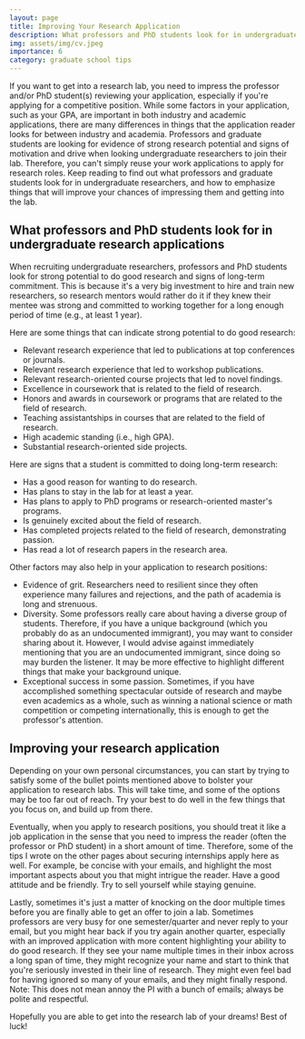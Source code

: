 ```yaml
---
layout: page
title: Improving Your Research Application
description: What professors and PhD students look for in undergraduate research applications
img: assets/img/cv.jpeg
importance: 6
category: graduate school tips
---
```


If you want to get into a research lab, you need to impress the professor and/or PhD student(s) reviewing your application, especially if you're applying for a competitive position. While some factors in your application, such as your GPA, are important in both industry and academic applications, there are many differences in things that the application reader looks for between industry and academia. Professors and graduate students are looking for evidence of strong research potential and signs of motivation and drive when looking undergraduate researchers to join their lab. Therefore, you can't simply reuse your work applications to apply for research roles. Keep reading to find out what professors and graduate students look for in undergraduate researchers, and how to emphasize things that will improve your chances of impressing them and getting into the lab.

## What professors and PhD students look for in undergraduate research applications

When recruiting undergraduate researchers, professors and PhD students look for strong potential to do good research and signs of long-term commitment. This is because it's a very big investment to hire and train new researchers, so research mentors would rather do it if they knew their mentee was strong and committed to working together for a long enough period of time (e.g., at least 1 year).

Here are some things that can indicate strong potential to do good research:
* Relevant research experience that led to publications at top conferences or journals.
* Relevant research experience that led to workshop publications.
* Relevant research-oriented course projects that led to novel findings.
* Excellence in coursework that is related to the field of research.
* Honors and awards in coursework or programs that are related to the field of research.
* Teaching assistantships in courses that are related to the field of research.
* High academic standing (i.e., high GPA).
* Substantial research-oriented side projects.

Here are signs that a student is committed to doing long-term research:
* Has a good reason for wanting to do research.
* Has plans to stay in the lab for at least a year.
* Has plans to apply to PhD programs or research-oriented master's programs.
* Is genuinely excited about the field of research.
* Has completed projects related to the field of research, demonstrating passion.
* Has read a lot of research papers in the research area.

Other factors may also help in your application to research positions:
* Evidence of grit. Researchers need to resilient since they often experience many failures and rejections, and the path of academia is long and strenuous.
* Diversity. Some professors really care about having a diverse group of students. Therefore, if you have a unique background (which you probably do as an undocumented immigrant), you may want to consider sharing about it. However, I would advise against immediately mentioning that you are an undocumented immigrant, since doing so may burden the listener. It may be more effective to highlight different things that make your background unique.
* Exceptional success in some passion. Sometimes, if you have accomplished something spectacular outside of research and maybe even academics as a whole, such as winning a national science or math competition or competing internationally, this is enough to get the professor's attention.

## Improving your research application

Depending on your own personal circumstances, you can start by trying to satisfy some of the bullet points mentioned above to bolster your application to research labs. This will take time, and some of the options may be too far out of reach. Try your best to do well in the few things that you focus on, and build up from there.

Eventually, when you apply to research positions, you should treat it like a job application in the sense that you need to impress the reader (often the professor or PhD student) in a short amount of time. Therefore, some of the tips I wrote on the other pages about securing internships apply here as well. For example, be concise with your emails, and highlight the most important aspects about you that might intrigue the reader. Have a good attitude and be friendly. Try to sell yourself while staying genuine.

Lastly, sometimes it's just a matter of knocking on the door multiple times before you are finally able to get an offer to join a lab. Sometimes professors are very busy for one semester/quarter and never reply to your email, but you might hear back if you try again another quarter, especially with an improved application with more content highlighting your ability to do good research. If they see your name multiple times in their inbox across a long span of time, they might recognize your name and start to think that you're seriously invested in their line of research. They might even feel bad for having ignored so many of your emails, and they might finally respond. Note: This does not mean annoy the PI with a bunch of emails; always be polite and respectful.

Hopefully you are able to get into the research lab of your dreams! Best of luck!
